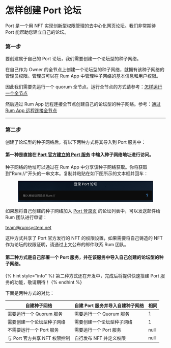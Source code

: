 # 怎样创建 Port 论坛

Port 是一个用 NFT 实现创新型权限管理的去中心化网页论坛。我们非常期待 Port 能帮助您建立自己的论坛。

### **第一步**

要创建属于自己的 Port 论坛，我们需要创建一个论坛型的种子网络。

在自己作为 Owner 的全节点上创建一个论坛型的种子网络，就拥有该种子网络的管理员权限。管理员可以在 Rum App 中管理种子网络的基本信息和用户权限。

因此我们需要先运行一个 quorum 全节点。运行全节点的方式请参考：[怎样运行一个全节点](zen-yang-yun-hang-yi-ge-quan-jie-dian.md)

然后通过 Rum App 远程连接全节点创建自己的论坛型的种子网络。参考：[通过 Rum App 远程连接全节点](zen-yang-yun-hang-yi-ge-quan-jie-dian.md#step-3-yong-rum-app-yuan-cheng-lian-jie-quorum-fu-wu)

****

### **第二步**

创建了论坛型的种子网络后，有以下两种方式将其导入到 Port 服务中：

#### 第一种是直接在 [Port 官方建立的 Port 服务](https://port.base.one) 中输入种子网络地址进行访问。

种子网络的地址可以通过在 Rum App 中分享该种子网络获取。你将获取到"Rum://"开头的一串文本。复制并粘贴在如下图所示的文本框并回车：

<figure><img src=".gitbook/assets/Screenshot 2022-12-03 at 23.54.34.png" alt=""><figcaption></figcaption></figure>

如果想将自己创建的种子网络加入 [Port 登录页](https://port.base.one) 的论坛列表中，可以发送邮件给 Rum 团队进行申请：

team@rumsystem.net

这种方式共享了 Port 官方发行的 NFT 的权限设置，如果需要将自己铸造的 NFT 作为论坛的权限证明，请通过上文公布的邮件联系 Rum 团队。

#### 第二种方式是自己部署一个 Port 服务，并在该服务中导入自己创建的论坛型的种子网络。

{% hint style="info" %}
第二种方式还在开发中，完成后将提供快速搭建 Port 服务的功能，敬请期待！
{% endhint %}



下面是两种方式的对比：

<table><thead><tr><th>自建种子网络</th><th>自建 Port 服务并导入自建种子网络</th><th data-type="rating" data-max="1">相同</th></tr></thead><tbody><tr><td>需要运行一个 Quorum 服务</td><td>需要运行一个 Quorum 服务</td><td>1</td></tr><tr><td>需要创建一个论坛型种子网络</td><td>需要创建一个论坛型种子网络</td><td>1</td></tr><tr><td>不需要运行一个 Port 服务</td><td>需要运行一个 Port 服务</td><td>null</td></tr><tr><td>与 Port 官方共享 NFT 权限控制</td><td>自行发布 NFT 并定义权限</td><td>null</td></tr></tbody></table>
